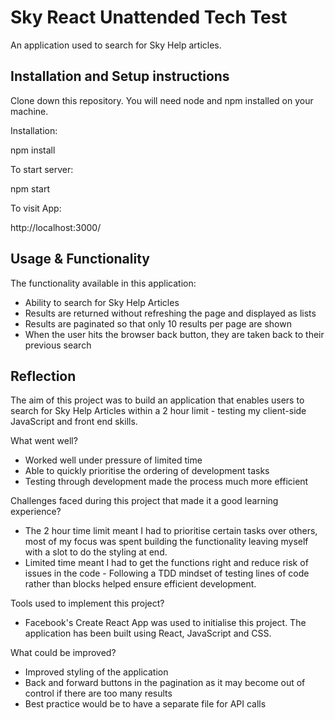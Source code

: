 # Sky React Unattended Tech Test

An application used to search for Sky Help articles.

## Installation and Setup instructions

Clone down this repository. You will need node and npm installed on your machine.

Installation:

npm install

To start server:

npm start

To visit App:

http://localhost:3000/

## Usage & Functionality

The functionality available in this application:

- Ability to search for Sky Help Articles
- Results are returned without refreshing the page and displayed as lists
- Results are paginated so that only 10 results per page are shown
- When the user hits the browser back button, they are taken back to their previous search

## Reflection

The aim of this project was to build an application that enables users to search for Sky Help Articles within a 2 hour limit - testing my client-side JavaScript and front end skills.

What went well?
- Worked well under pressure of limited time
- Able to quickly prioritise the ordering of development tasks
- Testing through development made the process much more efficient

Challenges faced during this project that made it a good learning experience?
- The 2 hour time limit meant I had to prioritise certain tasks over others, most of my focus was spent building the functionality leaving myself with a slot to do the styling at end.
- Limited time meant I had to get the functions right and reduce risk of issues in the code - Following a TDD mindset of testing lines of code rather than blocks helped ensure efficient development.

Tools used to implement this project?
- Facebook's Create React App was used to initialise this project. The application has been built using React, JavaScript and CSS.

What could be improved?
- Improved styling of the application
- Back and forward buttons in the pagination as it may become out of control if there are too many results
- Best practice would be to have a separate file for API calls
